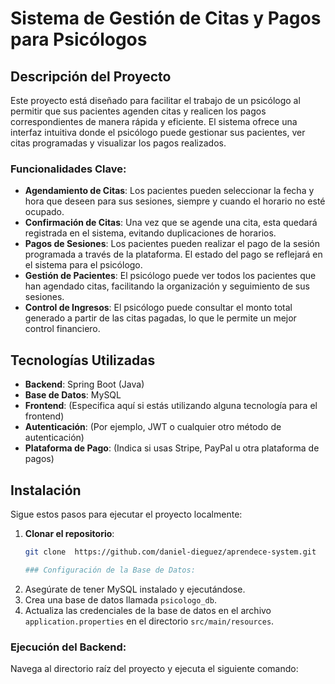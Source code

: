 # Sistema de Gestión de Citas y Pagos para Psicólogos


## Descripción del Proyecto

Este proyecto está diseñado para facilitar el trabajo de un psicólogo al permitir que sus pacientes agenden citas y realicen los pagos correspondientes de manera rápida y eficiente. El sistema ofrece una interfaz intuitiva donde el psicólogo puede gestionar sus pacientes, ver citas programadas y visualizar los pagos realizados.

### Funcionalidades Clave:

- **Agendamiento de Citas**: Los pacientes pueden seleccionar la fecha y hora que deseen para sus sesiones, siempre y cuando el horario no esté ocupado.
- **Confirmación de Citas**: Una vez que se agende una cita, esta quedará registrada en el sistema, evitando duplicaciones de horarios.
- **Pagos de Sesiones**: Los pacientes pueden realizar el pago de la sesión programada a través de la plataforma. El estado del pago se reflejará en el sistema para el psicólogo.
- **Gestión de Pacientes**: El psicólogo puede ver todos los pacientes que han agendado citas, facilitando la organización y seguimiento de sus sesiones.
- **Control de Ingresos**: El psicólogo puede consultar el monto total generado a partir de las citas pagadas, lo que le permite un mejor control financiero.

## Tecnologías Utilizadas

- **Backend**: Spring Boot (Java)
- **Base de Datos**: MySQL
- **Frontend**: (Especifica aquí si estás utilizando alguna tecnología para el frontend)
- **Autenticación**: (Por ejemplo, JWT o cualquier otro método de autenticación)
- **Plataforma de Pago**: (Indica si usas Stripe, PayPal u otra plataforma de pagos)

## Instalación

Sigue estos pasos para ejecutar el proyecto localmente:

1. **Clonar el repositorio**:
   ```bash
   git clone  https://github.com/daniel-dieguez/aprendece-system.git

   ### Configuración de la Base de Datos:

1. Asegúrate de tener MySQL instalado y ejecutándose.
2. Crea una base de datos llamada `psicologo_db`.
3. Actualiza las credenciales de la base de datos en el archivo `application.properties` en el directorio `src/main/resources`.

### Ejecución del Backend:

Navega al directorio raíz del proyecto y ejecuta el siguiente comando:
